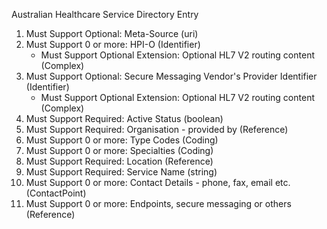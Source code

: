 Australian Healthcare Service Directory Entry

1. Must Support Optional: Meta-Source (uri)
1. Must Support 0 or more: HPI-O (Identifier)
   * Must Support Optional Extension: Optional HL7 V2 routing content (Complex)
1. Must Support Optional: Secure Messaging Vendor's Provider Identifier (Identifier)
   * Must Support Optional Extension: Optional HL7 V2 routing content (Complex)
1. Must Support Required: Active Status (boolean)
1. Must Support Required: Organisation - provided by (Reference)
1. Must Support 0 or more: Type Codes (Coding)
1. Must Support 0 or more: Specialties (Coding)
1. Must Support Required: Location (Reference)
1. Must Support Required: Service Name (string)
1. Must Support 0 or more: Contact Details - phone, fax, email etc. (ContactPoint)
1. Must Support 0 or more: Endpoints, secure messaging or others (Reference)
